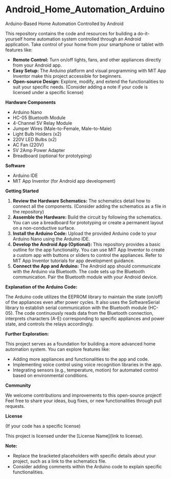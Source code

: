 # Android_Home_Automation_Arduino
Arduino-Based Home Automation Controlled by Android



This repository contains the code and resources for building a do-it-yourself home automation system controlled through an Android application. Take control of your home from your smartphone or tablet with features like:

* **Remote Control:** Turn on/off lights, fans, and other appliances directly from your Android app.
* **Easy Setup:** The Arduino platform and visual programming with MIT App Inventor make this project accessible for beginners.
* **Open-source Design:** Explore, modify, and extend the functionalities to suit your specific needs. (Consider adding a note if your code is licensed under a specific license)

**Hardware Components**

* Arduino Nano
* HC-05 Bluetooth Module
* 4-Channel 5V Relay Module
* Jumper Wires (Male-to-Female, Male-to-Male)
* Light Bulb Holders (x2)
* 220V LED Bulbs (x2)
* AC Fan (220V)
* 5V 2Amp Power Adapter
* Breadboard (optional for prototyping)

**Software**

* Arduino IDE
* MIT App Inventor (for Android app development)

**Getting Started**

1. **Review the Hardware Schematics:**  The schematics detail how to connect all the components. (Consider adding the schematics as a file in the repository)
2. **Assemble the Hardware:**  Build the circuit by following the schematics. You can use a breadboard for prototyping or create a permanent layout on a non-conductive surface. 
3. **Install the Arduino Code:**  Upload the provided Arduino code to your Arduino Nano using the Arduino IDE.
4. **Develop the Android App (Optional):**  This repository provides a basic outline for the app functionality. You can use MIT App Inventor to create a custom app with buttons or sliders to control the appliances. Refer to MIT App Inventor tutorials for app development guidance.
5. **Connect the App and Arduino:**  The Android app should communicate with the Arduino via Bluetooth. The code sets up the Bluetooth communication. Pair the Bluetooth module with your Android device.

**Explanation of the Arduino Code:**

The Arduino code utilizes the EEPROM library to maintain the state (on/off) of the appliances even after power cycles. It also uses the SoftwareSerial library to establish serial communication with the Bluetooth module (HC-05). The code continuously reads data from the Bluetooth connection, interprets characters (A-E) corresponding to specific appliances and power state, and controls the relays accordingly.

**Further Exploration:**

This project serves as a foundation for building a more advanced home automation system. You can explore features like:

*  Adding more appliances and functionalities to the app and code.
*  Implementing voice control using voice recognition libraries in the app.
*  Integrating sensors (e.g., temperature, motion) for automated control based on environmental conditions.

**Community**

We welcome contributions and improvements to this open-source project! Feel free to share your ideas, bug fixes, or new functionalities through pull requests.

**License**

(If your code has a specific license)

This project is licensed under the [License Name](link to license).

**Note:**

* Replace the bracketed placeholders with specific details about your project, such as a link to the schematics file. 
* Consider adding comments within the Arduino code to explain specific functionalities.
